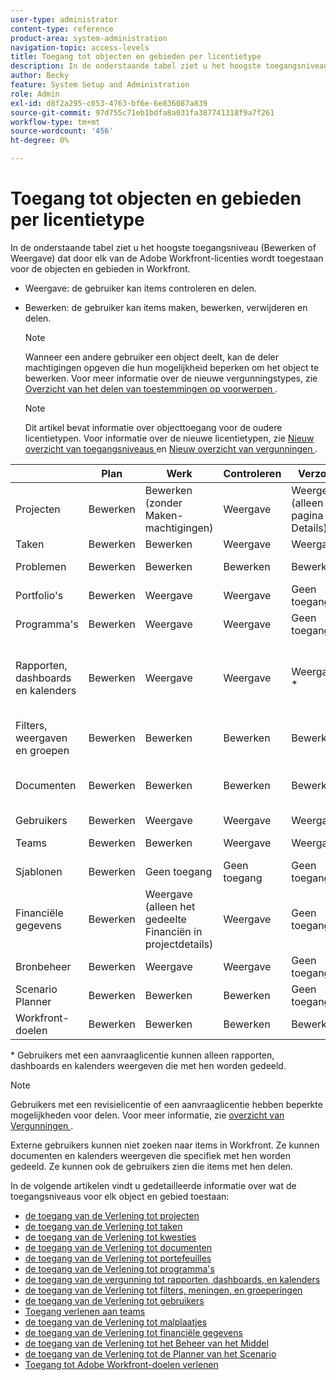 ```yaml
---
user-type: administrator
content-type: reference
product-area: system-administration
navigation-topic: access-levels
title: Toegang tot objecten en gebieden per licentietype
description: In de onderstaande tabel ziet u het hoogste toegangsniveau (Bewerken of Weergave) dat door elk van de Adobe Workfront-licenties wordt toegestaan voor de objecten en gebieden in Workfront.
author: Becky
feature: System Setup and Administration
role: Admin
exl-id: d8f2a295-c053-4763-bf6e-6e836087a839
source-git-commit: 97d755c71eb1bdfa8a031fa387741318f9a7f261
workflow-type: tm+mt
source-wordcount: '456'
ht-degree: 0%

---
```


# Toegang tot objecten en gebieden per licentietype

<!-- Audited: 5/2025 -->

In de onderstaande tabel ziet u het hoogste toegangsniveau (Bewerken of Weergave) dat door elk van de Adobe Workfront-licenties wordt toegestaan voor de objecten en gebieden in Workfront.

* Weergave: de gebruiker kan items controleren en delen.
* Bewerken: de gebruiker kan items maken, bewerken, verwijderen en delen.

  >[!NOTE]
  >
  >Wanneer een andere gebruiker een object deelt, kan de deler machtigingen opgeven die hun mogelijkheid beperken om het object te bewerken. Voor meer informatie over de nieuwe vergunningstypes, zie [ Overzicht van het delen van toestemmingen op voorwerpen ](../../../workfront-basics/grant-and-request-access-to-objects/sharing-permissions-on-objects-overview.md).

  >[!NOTE]
  >
  >Dit artikel bevat informatie over objecttoegang voor de oudere licentietypen. Voor informatie over de nieuwe licentietypen, zie [ Nieuw overzicht van toegangsniveaus ](/help/quicksilver/administration-and-setup/add-users/how-access-levels-work/access-level-overview.md) en [ Nieuw overzicht van vergunningen ](/help/quicksilver/administration-and-setup/add-users/how-access-levels-work/licenses-overview.md).

|   | Plan | Werk | Controleren | Verzoek | Extern |
|---|---|---|---|---|---|
| Projecten | Bewerken | Bewerken (zonder Maken-machtigingen) | Weergave | Weergeven (alleen de pagina Details) | Geen toegang |
| Taken | Bewerken | Bewerken | Weergave | Weergave | Weergave |
| Problemen | Bewerken | Bewerken | Bewerken | Bewerken | Geen toegang |
| Portfolio&#39;s | Bewerken | Weergave | Weergave | Geen toegang | Geen toegang |
| Programma&#39;s | Bewerken | Weergave | Weergave | Geen toegang | Geen toegang |
| Rapporten, dashboards en kalenders | Bewerken | Weergave | Weergave | Weergave &#42; | Weergeven (alleen voor kalenders, geen machtigingen voor delen) |
| Filters, weergaven en groepen | Bewerken | Bewerken | Bewerken | Bewerken | Geen toegang |
| Documenten | Bewerken | Bewerken | Bewerken | Bewerken | Weergave (geen machtigingen voor delen) |
| Gebruikers | Bewerken | Weergave | Weergave | Weergave | Weergave |
| Teams | Bewerken | Bewerken | Weergave | Weergave | Geen toegang |
| Sjablonen | Bewerken | Geen toegang | Geen toegang | Geen toegang | Geen toegang |
| Financiële gegevens | Bewerken | Weergave (alleen het gedeelte Financiën in projectdetails) | Weergave | Geen toegang | Geen toegang |
| Bronbeheer | Bewerken | Weergave | Weergave | Geen toegang | Geen toegang |
| Scenario Planner | Bewerken | Bewerken | Bewerken | Geen toegang | Geen toegang |
| Workfront-doelen | Bewerken | Bewerken | Bewerken | Bewerken | Geen toegang |

&#42; Gebruikers met een aanvraaglicentie kunnen alleen rapporten, dashboards en kalenders weergeven die met hen worden gedeeld.

>[!NOTE]
>
>Gebruikers met een revisielicentie of een aanvraaglicentie hebben beperkte mogelijkheden voor delen. Voor meer informatie, zie [ overzicht van Vergunningen ](../../../administration-and-setup/add-users/access-levels-and-object-permissions/wf-licenses.md).
>
>Externe gebruikers kunnen niet zoeken naar items in Workfront. Ze kunnen documenten en kalenders weergeven die specifiek met hen worden gedeeld. Ze kunnen ook de gebruikers zien die items met hen delen.

In de volgende artikelen vindt u gedetailleerde informatie over wat de toegangsniveaus voor elk object en gebied toestaan:

* [ de toegang van de Verlening tot projecten ](../../../administration-and-setup/add-users/configure-and-grant-access/grant-access-projects.md)
* [ de toegang van de Verlening tot taken ](../../../administration-and-setup/add-users/configure-and-grant-access/grant-access-tasks.md)
* [ de toegang van de Verlening tot kwesties ](../../../administration-and-setup/add-users/configure-and-grant-access/grant-access-issues.md)
* [ de toegang van de Verlening tot documenten ](../../../administration-and-setup/add-users/configure-and-grant-access/grant-access-documents.md)
* [ de toegang van de Verlening tot portefeuilles ](../../../administration-and-setup/add-users/configure-and-grant-access/grant-access-portfolios.md)
* [ de toegang van de Verlening tot programma&#39;s ](../../../administration-and-setup/add-users/configure-and-grant-access/grant-access-programs.md)
* [ de toegang van de vergunning tot rapporten, dashboards, en kalenders ](../../../administration-and-setup/add-users/configure-and-grant-access/grant-access-reports-dashboards-calendars.md)
* [ de toegang van de Verlening tot filters, meningen, en groeperingen ](../../../administration-and-setup/add-users/configure-and-grant-access/grant-access-fvg.md)
* [ de toegang van de Verlening tot gebruikers ](../../../administration-and-setup/add-users/configure-and-grant-access/grant-access-other-users.md)
* [Toegang verlenen aan teams](../../../administration-and-setup/add-users/configure-and-grant-access/grant-access-teams.md)
* [ de toegang van de Verlening tot malplaatjes ](../../../administration-and-setup/add-users/configure-and-grant-access/grant-access-templates.md)
* [ de toegang van de Verlening tot financiële gegevens ](../../../administration-and-setup/add-users/configure-and-grant-access/grant-access-financial.md)
* [ de toegang van de Verlening tot het Beheer van het Middel ](../../../administration-and-setup/add-users/configure-and-grant-access/grant-access-resource-management.md)
* [ de toegang van de Verlening tot de Planner van het Scenario ](../../../administration-and-setup/add-users/configure-and-grant-access/grant-access-sp.md)
* [Toegang tot Adobe Workfront-doelen verlenen](../../../administration-and-setup/add-users/configure-and-grant-access/grant-access-goals.md)
